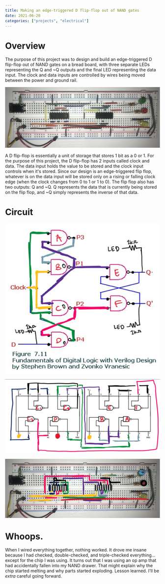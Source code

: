 ```yaml
---
title: Making an edge-triggered D flip-flop out of NAND gates
date: 2021-06-20
categories: ["projects", "electrical"]
---
```


# Overview
The purpose of this project was to design and build an edge-triggered D flip-flop out of NAND gates on a bread board, with three separate LEDs representing the Q and ~Q outputs and the final LED representing the data input. The clock and data inputs are controlled by wires being moved between the power and ground rail.

![The final result. I always make a point to make my circuits extra, extra neat](./dff.png)

A D flip-flop is essentially a unit of storage that stores 1 bit as a 0 or 1. For the purpose of this project, the D flip-flop has 2 inputs called clock and data. The data input holds the value to be stored and the clock input controls when it's stored. Since our design is an edge-triggered flip flop, whatever is on the data input will be stored only on a rising or falling clock edge (when the clock changes from 0 to 1 or 1 to 0). The flip flop also has two outputs: Q and ~Q. Q represents the data that is currently being stored on the flip flop, and ~Q simply represents the inverse of that data.

# Circuit
![Circuit diagram at the gate level.](./diagram.png)

![Circuit diagram using the actual IC.](./ic-diagram.png)

![Breadboard color-coded to match the diagram above.](./breadboard-color-coded.png)

# Whoops.
When I wired everything together, nothing worked. It drove me insane because I had checked, double-checked, and triple-checked everything... except for the chip I was using. It turns out that I was using an op amp that had accidentally fallen into my NAND drawer. That might explain why the chip started melting and why parts started exploding. Lesson learned. I'll be *extra* careful going forward.
